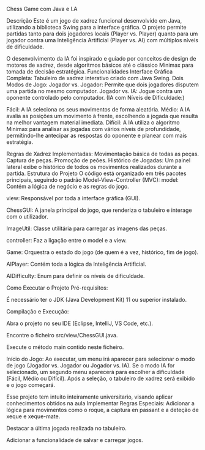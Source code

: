 Chess Game com Java e I.A


Descrição
Este é um jogo de xadrez funcional desenvolvido em Java, utilizando a biblioteca Swing para a interface gráfica. O projeto permite partidas tanto para dois jogadores locais (Player vs. Player) quanto para um jogador contra uma Inteligência Artificial (Player vs. AI) com múltiplos níveis de dificuldade.

O desenvolvimento da IA foi inspirado e guiado por conceitos de design de motores de xadrez, desde algoritmos básicos até o clássico Minimax para tomada de decisão estratégica.
Funcionalidades
Interface Gráfica Completa: Tabuleiro de xadrez interativo criado com Java Swing.
Dois Modos de Jogo:
Jogador vs. Jogador: Permite que dois jogadores disputem uma partida no mesmo computador.
Jogador vs. IA: Jogue contra um oponente controlado pelo computador. (IA com Níveis de Dificuldade:)

Fácil: A IA seleciona os seus movimentos de forma aleatória.
Médio: A IA avalia as posições um movimento à frente, escolhendo a jogada que resulta na melhor vantagem material imediata.
Difícil: A IA utiliza o algoritmo Minimax para analisar as jogadas com vários níveis de profundidade, permitindo-lhe antecipar as respostas do oponente e planear com mais estratégia.

Regras de Xadrez Implementadas:
Movimentação básica de todas as peças.
Captura de peças.
Promoção de peões.
Histórico de Jogadas: Um painel lateral exibe o histórico de todos os movimentos realizados durante a partida.
Estrutura do Projeto
O código está organizado em três pacotes principais, seguindo o padrão Model-View-Controller (MVC):
model: Contém a lógica de negócio e as regras do jogo.

view: Responsável por toda a interface gráfica (GUI).

ChessGUI: A janela principal do jogo, que renderiza o tabuleiro e interage com o utilizador.

ImageUtil: Classe utilitária para carregar as imagens das peças.

controller: Faz a ligação entre o model e a view.

Game: Orquestra o estado do jogo (de quem é a vez, histórico, fim de jogo).

AIPlayer: Contém toda a lógica da Inteligência Artificial.

AIDifficulty: Enum para definir os níveis de dificuldade.

Como Executar o Projeto
Pré-requisitos:

É necessário ter o JDK (Java Development Kit) 11 ou superior instalado.

Compilação e Execução:

Abra o projeto no seu IDE (Eclipse, IntelliJ, VS Code, etc.).

Encontre o ficheiro src/view/ChessGUI.java.

Execute o método main contido neste ficheiro.

Início do Jogo:
Ao executar, um menu irá aparecer para selecionar o modo de jogo (Jogador vs. Jogador ou Jogador vs. IA).
Se o modo IA for selecionado, um segundo menu aparecerá para escolher a dificuldade (Fácil, Médio ou Difícil).
Após a seleção, o tabuleiro de xadrez será exibido e o jogo começará.

Esse projeto tem intuito inteiramente universitario, visando aplicar conhecimentos obtidos na aula
Implementar Regras Especiais: Adicionar a lógica para movimentos como o roque, a captura en passant e a deteção de xeque e xeque-mate.



Destacar a última jogada realizada no tabuleiro.

Adicionar a funcionalidade de salvar e carregar jogos.
